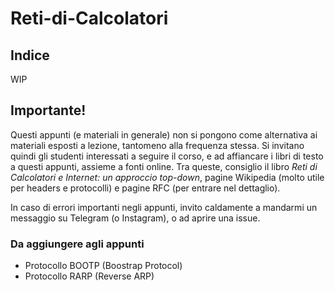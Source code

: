 # Reti-di-Calcolatori

## Indice
WIP

## Importante!
Questi appunti (e materiali in generale) non si pongono come alternativa ai materiali esposti a lezione, tantomeno alla frequenza stessa.
Si invitano quindi gli studenti interessati a seguire il corso, e ad affiancare i libri di testo a questi appunti, assieme a fonti online.
Tra queste, consiglio il libro *Reti di Calcolatori e Internet: un approccio top-down*, pagine Wikipedia (molto utile per headers e protocolli) e pagine RFC (per entrare nel dettaglio).

In caso di errori importanti negli appunti, invito caldamente a mandarmi un messaggio su Telegram (o Instagram), o ad aprire una issue.

### Da aggiungere agli appunti

- Protocollo BOOTP (Boostrap Protocol)
- Protocollo RARP (Reverse ARP)
